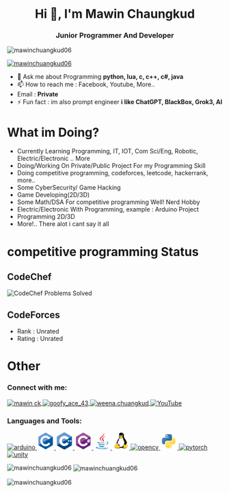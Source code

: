 <h1 align="center">Hi 👋, I'm Mawin Chaungkud</h1>
<h3 align="center">Junior Programmer And Developer</h3>

<p align="left"> <img src="https://komarev.com/ghpvc/?username=mawinchuangkud06&label=Profile%20views&color=0e75b6&style=flat" alt="mawinchuangkud06" /> </p>

<p align="left"> <a href="https://github.com/ryo-ma/github-profile-trophy"><img src="https://github-profile-trophy.vercel.app/?username=mawinchuangkud06" alt="mawinchuangkud06" /></a> </p>

- 💬 Ask me about Programming **python, lua, c, c++, c#, java**
- 📫 How to reach me : Facebook, Youtube, More..
- Email : **Private**
- ⚡ Fun fact : im also prompt engineer **i like ChatGPT, BlackBox, Grok3, AI**
# What im Doing?
- Currently Learning Programming, IT, IOT, Com Sci/Eng, Robotic, Electric/Electronic .. More
- Doing/Working On Private/Public Project For my Programming Skill
- Doing competitive programming, codeforces, leetcode, hackerrank, more..
- Some CyberSecurity/ Game Hacking
- Game Developing(2D/3D)
- Some Math/DSA For competitive programming Well! Nerd Hobby
- Electric/Electronic With Programming, example : Arduino Project
- Programming 2D/3D
- More!.. There alot i cant say it all
# competitive programming Status
## CodeChef
![CodeChef Problems Solved](https://img.shields.io/badge/CodeChef-100%20problems%20solved-brightgreen?style=flat&logo=codechef)
## CodeForces
- Rank : Unrated
- Rating : Unrated

# Other
<h3 align="left">Connect with me:</h3>
<p align="left">
  <a href="https://fb.com/mawin ck" target="blank">
    <img align="center" src="https://raw.githubusercontent.com/rahuldkjain/github-profile-readme-generator/master/src/images/icons/Social/facebook.svg" alt="mawin ck" height="30" width="40" />
  </a>
  <a href="https://www.codechef.com/users/goofy_ace_43" target="blank">
    <img align="center" src="https://cdn.jsdelivr.net/npm/simple-icons@3.1.0/icons/codechef.svg" alt="goofy_ace_43" height="30" width="40" />
  </a>
  <a href="https://codeforces.com/profile/weena.chuangkud" target="blank">
    <img align="center" src="https://raw.githubusercontent.com/rahuldkjain/github-profile-readme-generator/master/src/images/icons/Social/codeforces.svg" alt="weena.chuangkud" height="30" width="40" />
  </a>
  <!-- Add your YouTube link below -->
  <a href="https://www.youtube.com/@Mawmom" target="blank">
    <img align="center" src="https://upload.wikimedia.org/wikipedia/commons/4/42/YouTube_icon_%282013-2017%29.png" alt="YouTube" height="30" width="40" />
  </a>
</p>


<h3 align="left">Languages and Tools:</h3>
<p align="left"> <a href="https://www.arduino.cc/" target="_blank" rel="noreferrer"> <img src="https://cdn.worldvectorlogo.com/logos/arduino-1.svg" alt="arduino" width="40" height="40"/> </a> <a href="https://www.cprogramming.com/" target="_blank" rel="noreferrer"> <img src="https://raw.githubusercontent.com/devicons/devicon/master/icons/c/c-original.svg" alt="c" width="40" height="40"/> </a> <a href="https://www.w3schools.com/cpp/" target="_blank" rel="noreferrer"> <img src="https://raw.githubusercontent.com/devicons/devicon/master/icons/cplusplus/cplusplus-original.svg" alt="cplusplus" width="40" height="40"/> </a> <a href="https://www.w3schools.com/cs/" target="_blank" rel="noreferrer"> <img src="https://raw.githubusercontent.com/devicons/devicon/master/icons/csharp/csharp-original.svg" alt="csharp" width="40" height="40"/> </a> <a href="https://www.java.com" target="_blank" rel="noreferrer"> <img src="https://raw.githubusercontent.com/devicons/devicon/master/icons/java/java-original.svg" alt="java" width="40" height="40"/> </a> <a href="https://www.linux.org/" target="_blank" rel="noreferrer"> <img src="https://raw.githubusercontent.com/devicons/devicon/master/icons/linux/linux-original.svg" alt="linux" width="40" height="40"/> </a> <a href="https://opencv.org/" target="_blank" rel="noreferrer"> <img src="https://www.vectorlogo.zone/logos/opencv/opencv-icon.svg" alt="opencv" width="40" height="40"/> </a> <a href="https://www.python.org" target="_blank" rel="noreferrer"> <img src="https://raw.githubusercontent.com/devicons/devicon/master/icons/python/python-original.svg" alt="python" width="40" height="40"/> </a> <a href="https://pytorch.org/" target="_blank" rel="noreferrer"> <img src="https://www.vectorlogo.zone/logos/pytorch/pytorch-icon.svg" alt="pytorch" width="40" height="40"/> </a> <a href="https://unity.com/" target="_blank" rel="noreferrer"> <img src="https://www.vectorlogo.zone/logos/unity3d/unity3d-icon.svg" alt="unity" width="40" height="40"/> </a> </p>

<p><img align="left" src="https://github-readme-stats.vercel.app/api/top-langs?username=mawinchuangkud06&show_icons=true&locale=en&layout=compact" alt="mawinchuangkud06" /></p>

<p>&nbsp;<img align="center" src="https://github-readme-stats.vercel.app/api?username=mawinchuangkud06&show_icons=true&locale=en" alt="mawinchuangkud06" /></p>

<p><img align="center" src="https://github-readme-streak-stats.herokuapp.com/?user=mawinchuangkud06&" alt="mawinchuangkud06" /></p>


<!--q
**MawinChuangkud06/MawinChuangkud06** is a ✨ _special_ ✨ repository because its `README.md` (this file) appears on your GitHub profile.

Here are some ideas to get you started:

- 🔭 I’m currently working on ...
- 🌱 I’m currently learning ...
- 👯 I’m looking to collaborate on ...
- 🤔 I’m looking for help with ...
- 💬 Ask me about ...
- 📫 How to reach me: ...
- 😄 Pronouns: ...
- ⚡ Fun fact: ...
-->
